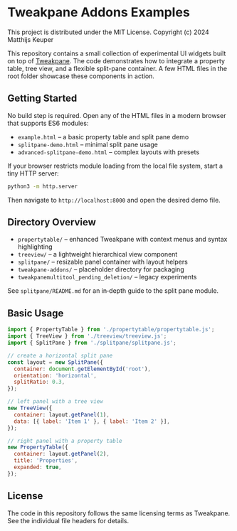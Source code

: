 # Tweakpane Addons Examples

This project is distributed under the MIT License.
Copyright (c) 2024 Matthijs Keuper

This repository contains a small collection of experimental UI widgets built on top of [Tweakpane](https://cocopon.github.io/tweakpane/). The code demonstrates how to integrate a property table, tree view, and a flexible split-pane container. A few HTML files in the root folder showcase these components in action.

## Getting Started

No build step is required. Open any of the HTML files in a modern browser that supports ES6 modules:

- `example.html` – a basic property table and split pane demo
- `splitpane-demo.html` – minimal split pane usage
- `advanced-splitpane-demo.html` – complex layouts with presets

If your browser restricts module loading from the local file system, start a tiny HTTP server:

```bash
python3 -m http.server
```

Then navigate to `http://localhost:8000` and open the desired demo file.

## Directory Overview

- `propertytable/` – enhanced Tweakpane with context menus and syntax highlighting
- `treeview/` – a lightweight hierarchical view component
- `splitpane/` – resizable panel container with layout helpers
- `tweakpane-addons/` – placeholder directory for packaging
- `tweakpanemultitool_pending_deletion/` – legacy experiments

See `splitpane/README.md` for an in‑depth guide to the split pane module.

## Basic Usage

```javascript
import { PropertyTable } from './propertytable/propertytable.js';
import { TreeView } from './treeview/treeview.js';
import { SplitPane } from './splitpane/splitpane.js';

// create a horizontal split pane
const layout = new SplitPane({
  container: document.getElementById('root'),
  orientation: 'horizontal',
  splitRatio: 0.3,
});

// left panel with a tree view
new TreeView({
  container: layout.getPanel(1),
  data: [{ label: 'Item 1' }, { label: 'Item 2' }],
});

// right panel with a property table
new PropertyTable({
  container: layout.getPanel(2),
  title: 'Properties',
  expanded: true,
});
```

## License

The code in this repository follows the same licensing terms as Tweakpane. See the individual file headers for details.

